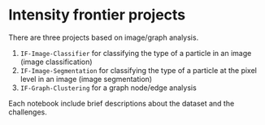 # Intensity frontier projects

There are three projects based on image/graph analysis.

1. `IF-Image-Classifier` for classifying the type of a particle in an image (image classification)
2. `IF-Image-Segmentation` for classifying the type of a particle at the pixel level in an image (image segmentation)
3. `IF-Graph-Clustering` for a graph node/edge analysis

Each notebook include brief descriptions about the dataset and the challenges.

